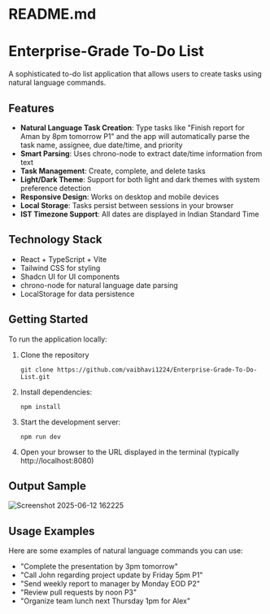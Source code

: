 # README.md

# Enterprise-Grade To-Do List

A sophisticated to-do list application that allows users to create tasks using natural language commands.

## Features

- **Natural Language Task Creation**: Type tasks like "Finish report for Aman by 8pm tomorrow P1" and the app will automatically parse the task name, assignee, due date/time, and priority
- **Smart Parsing**: Uses chrono-node to extract date/time information from text
- **Task Management**: Create, complete, and delete tasks
- **Light/Dark Theme**: Support for both light and dark themes with system preference detection
- **Responsive Design**: Works on desktop and mobile devices
- **Local Storage**: Tasks persist between sessions in your browser
- **IST Timezone Support**: All dates are displayed in Indian Standard Time

## Technology Stack

- React + TypeScript + Vite
- Tailwind CSS for styling
- Shadcn UI for UI components
- chrono-node for natural language date parsing
- LocalStorage for data persistence

## Getting Started

To run the application locally:

1. Clone the repository
   ```
   git clone https://github.com/vaibhavi1224/Enterprise-Grade-To-Do-List.git
   ```
2. Install dependencies:
   ```
   npm install
   ```
3. Start the development server:
   ```
   npm run dev
   ```
4. Open your browser to the URL displayed in the terminal (typically http://localhost:8080)

## Output Sample 
![Screenshot 2025-06-12 162225](https://github.com/user-attachments/assets/23944146-3589-4e56-aa38-ebe2479ca8b2)


## Usage Examples

Here are some examples of natural language commands you can use:

- "Complete the presentation by 3pm tomorrow"
- "Call John regarding project update by Friday 5pm P1"
- "Send weekly report to manager by Monday EOD P2"
- "Review pull requests by noon P3"
- "Organize team lunch next Thursday 1pm for Alex"


